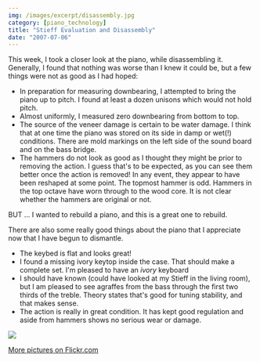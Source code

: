 ```yaml
---
img: /images/excerpt/disassembly.jpg
category: [piano_technology]
title: "Stieff Evaluation and Disassembly"
date: "2007-07-06"
---
```


This week, I took a closer look at the piano, while disassembling it. Generally, I found that nothing was worse than I knew it could be, but a few things were not as good as I had hoped:

- In preparation for measuring downbearing, I attempted to bring the piano up to pitch. I found at least a dozen unisons which would not hold pitch.
- Almost uniformly, I measured zero downbearing from bottom to top.
- The source of the veneer damage is certain to be water damage. I think that at one time the piano was stored on its side in damp or wet(!) conditions. There are mold markings on the left side of the sound board and on the bass bridge.
- The hammers do not look as good as I thought they might be prior to removing the action. I guess that's to be expected, as you can see them better once the action is removed! In any event, they appear to have been reshaped at some point. The topmost hammer is odd. Hammers in the top octave have worn through to the wood core. It is not clear whether the hammers are original or not.

BUT ... I wanted to rebuild a piano, and this is a great one to rebuild.

There are also some really good things about the piano that I appreciate now that I have begun to dismantle.

- The keybed is flat and looks great!
- I found a missing ivory keytop inside the case. That should make a complete set. I'm pleased to have an _ivory_ keyboard
- I should have known (could have looked at my Stieff in the living room), but I am pleased to see agraffes from the bass through the first two thirds of the treble. Theory states that's good for tuning stability, and that makes sense.
- The action is really in great condition. It has kept good regulation and aside from hammers shows no serious wear or damage.

[![](/images/disassembly.jpg)](http://www.flickr.com/photos/duanemcguire/sets/72157600653743304/show/ "More pictures on flickr.com")

[](http://www.flickr.com/photos/duanemcguire/sets/72157600653743304/show/ "More pictures on flickr.com")[More pictures on Flickr.com](http://www.flickr.com/photos/duanemcguire/sets/72157600653743304/show/ "More pictures on flickr.com") 
